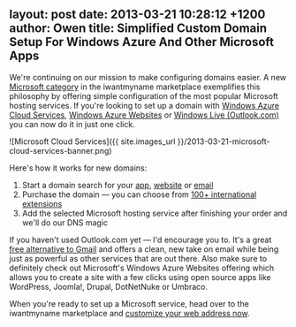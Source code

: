 layout: post
date: 2013-03-21 10:28:12 +1200
author: Owen
title: Simplified Custom Domain Setup For Windows Azure And Other Microsoft Apps
----

We're continuing on our mission to make configuring domains easier. A new [Microsoft category](https://iwantmyname.com/services/microsoft) in the iwantmyname marketplace exemplifies this philosophy by offering simple configuration of the most popular Microsoft hosting services. If you're looking to set up a domain with [Windows Azure Cloud Services](https://iwantmyname.com/services/developer/windows-azure-custom-domain-registration-setup), [Windows Azure Websites](https://iwantmyname.com/services/developer/windows-azure-websites-custom-domain) or [Windows Live (Outlook.com)](https://iwantmyname.com/services/email-hosting/windows-live-custom-domain) you can now do it in just one click.

![Microsoft Cloud Services]({{ site.images_url }}/2013-03-21-microsoft-cloud-services-banner.png)

Here's how it works for new domains:

1. Start a domain search for your [app](https://iwantmyname.com/services/developer/windows-azure-custom-domain-registration-setup), [website](https://iwantmyname.com/services/developer/windows-azure-websites-custom-domain) or [email](https://iwantmyname.com/services/email-hosting/windows-live-custom-domain)
2. Purchase the domain &mdash; you can choose from [100+ international extensions](https://iwantmyname.com/domains/domain-name-registration-list-of-extensions)
3. Add the selected Microsoft hosting service after finishing your order and we'll do our DNS magic

If you haven't used Outlook.com yet &mdash; I'd encourage you to. It's a great [free alternative to Gmail](https://iwantmyname.com/services/email-hosting/) and offers a clean, new take on email while being just as powerful as other services that are out there. Also make sure to definitely check out Microsoft's Windows Azure Websites offering which allows you to create a site with a few clicks using open source apps like WordPress, Joomla!, Drupal, DotNetNuke or Umbraco. 

When you're ready to set up a Microsoft service, head over to the iwantmyname marketplace and [customize your web address now](https://iwantmyname.com/services/microsoft).
